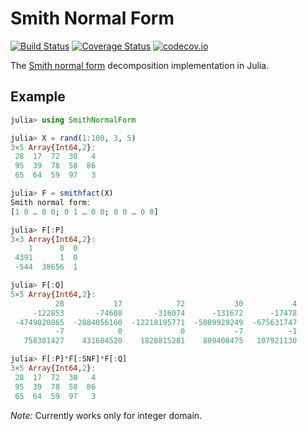 # Smith Normal Form

[![Build Status](https://travis-ci.org/wildart/SmithNormalForm.jl.svg?branch=master)](https://travis-ci.org/wildart/SmithNormalForm.jl)
[![Coverage Status](https://coveralls.io/repos/wildart/SmithNormalForm.jl/badge.svg?branch=master&service=github)](https://coveralls.io/github/wildart/SmithNormalForm.jl?branch=master)
[![codecov.io](http://codecov.io/github/wildart/SmithNormalForm.jl/coverage.svg?branch=master)](http://codecov.io/github/wildart/SmithNormalForm.jl?branch=master)

The [Smith normal form](https://en.wikipedia.org/wiki/Smith_normal_form) decomposition implementation in Julia.

## Example

```julia
julia> using SmithNormalForm

julia> X = rand(1:100, 3, 5)
3×5 Array{Int64,2}:
 28  17  72  30   4
 95  39  78  58  86
 65  64  59  97   3

julia> F = smithfact(X)
Smith normal form:
[1 0 … 0 0; 0 1 … 0 0; 0 0 … 0 0]

julia> F[:P]
3×3 Array{Int64,2}:
    1      0  0
 4391      1  0
 -544  38656  1

julia> F[:Q]
5×5 Array{Int64,2}:
          28           17            72           30           4
     -122853       -74608       -316074      -131672      -17478
 -4749020865  -2884056160  -12218195771  -5089929249  -675631747
          -7            0             0           -7          -1
   758381427    431684520    1828815281    809408475   107921130

julia> F[:P]*F[:SNF]*F[:Q]
3×5 Array{Int64,2}:
 28  17  72  30   4
 95  39  78  58  86
 65  64  59  97   3
```

*Note:* Currently works only for integer domain.
